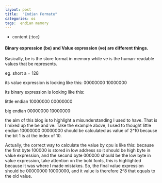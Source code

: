```yaml
---
layout: post
title:  "Endian Formate"
categories: os
tags:  endian memory 
---
```


* content
{:toc}

#### Binary expression (be) and Value expression (ve) are different things.

Basically, be is the store format in memory while ve is the human-readable values that be represents.

eg. short a = 128

its value expression is looking like this: 00000000 10000000

its binary expression is looking like this:

little endian 10000000 00000000

big endian 00000000 10000000

the aim of this blog is to highlight a misunderstanding I used to have. That is I mixed up the be and ve. Take the example above, I used to thought little endian 10000000 00000000 should be calculated as value of 2^10 because the bit 1 is at the index of 10.

Actually, the correct way to calculate the value by cpu is like this: because the first byte 100000 is stored in low address so it should be high byte in value expression, and the second byte 000000 should be the low byte in value expression, take attention on the bold fonts, this is highlighted because it was where I made mistakes. So, the final value expression should be 00000000 10000000, and it value is therefore 2^8 that equals to the old value.

